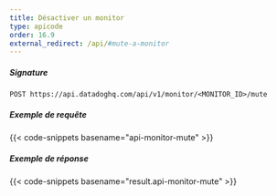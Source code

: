 ```yaml
---
title: Désactiver un monitor
type: apicode
order: 16.9
external_redirect: /api/#mute-a-monitor
---
```


##### Signature
`POST https://api.datadoghq.com/api/v1/monitor/<MONITOR_ID>/mute`
##### Exemple de requête
{{< code-snippets basename="api-monitor-mute" >}}
##### Exemple de réponse
{{< code-snippets basename="result.api-monitor-mute" >}}

